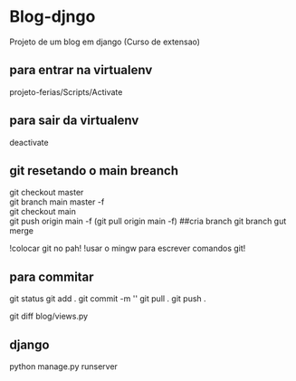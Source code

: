 # Blog-djngo
Projeto de um blog em django (Curso de extensao)

## para entrar na virtualenv
projeto-ferias/Scripts/Activate

## para sair da virtualenv
deactivate

## git resetando o main breanch
git checkout master   
git branch main master -f    
git checkout main  
git push origin main -f 
(git pull origin main -f)
##cria branch
git branch <nome>
gut merge

!colocar git no pah!
!usar o mingw para escrever comandos git!

## para commitar
git status
git add .
git commit -m ''
git pull .
git push .

git diff  blog/views.py


## django
python manage.py runserver